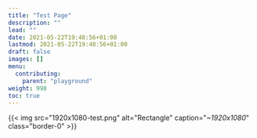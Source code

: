 ```yaml
---
title: "Test Page"
description: ""
lead: ""
date: 2021-05-22T19:48:56+01:00
lastmod: 2021-05-22T19:48:56+01:00
draft: false
images: []
menu: 
  contributing:
    parent: "playground"
weight: 998
toc: true
---
```


{{< img src="1920x1080-test.png" alt="Rectangle" caption="<em>~1920x1080</em>" class="border-0" >}}
